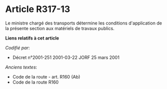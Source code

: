 # Article R317-13

Le ministre chargé des transports détermine les conditions d'application de la présente section aux matériels de travaux
publics.

**Liens relatifs à cet article**

_Codifié par_:

  - Décret n°2001-251 2001-03-22 JORF 25 mars 2001

_Anciens textes_:

  - Code de la route - art. R160 (Ab)
  - Code de la route R160
